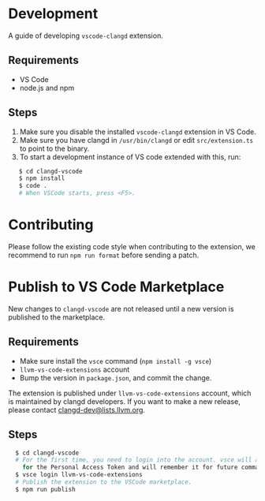 # Development

A guide of developing `vscode-clangd` extension.

## Requirements

* VS Code
* node.js and npm

## Steps

1. Make sure you disable the installed `vscode-clangd` extension in VS Code.
2. Make sure you have clangd in `/usr/bin/clangd` or edit `src/extension.ts` to
point to the binary.
3. To start a development instance of VS code extended with this, run:

```bash
   $ cd clangd-vscode
   $ npm install
   $ code .
   # When VSCode starts, press <F5>.
```

# Contributing

Please follow the existing code style when contributing to the extension, we
recommend to run `npm run format` before sending a patch.

# Publish to VS Code Marketplace

New changes to `clangd-vscode` are not released until a new version is published
to the marketplace.

## Requirements

* Make sure install the `vsce` command (`npm install -g vsce`)
* `llvm-vs-code-extensions` account
* Bump the version in `package.json`, and commit the change.

The extension is published under `llvm-vs-code-extensions` account, which is
maintained by clangd developers. If you want to make a new release, please
contact clangd-dev@lists.llvm.org.

## Steps

```bash
  $ cd clangd-vscode
  # For the first time, you need to login into the account. vsce will ask you
    for the Personal Access Token and will remember it for future commands.
  $ vsce login llvm-vs-code-extensions
  # Publish the extension to the VSCode marketplace.
  $ npm run publish
```
